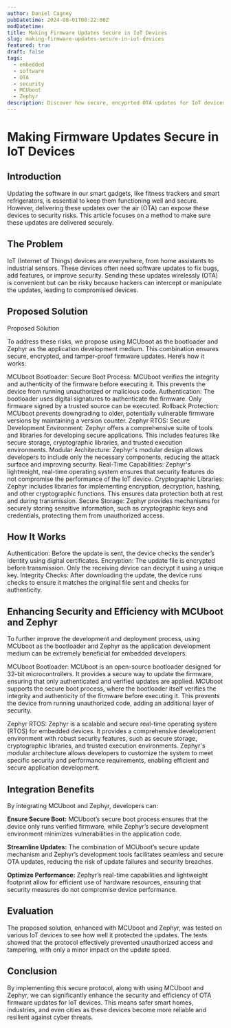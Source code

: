 ```yaml
---
author: Daniel Cagney
pubDatetime: 2024-08-01T08:22:00Z
modDatetime:
title: Making Firmware Updates Secure in IoT Devices
slug: making-firmware-updates-secure-in-iot-devices
featured: true
draft: false
tags:
  - embedded
  - software
  - OTA
  - security
  - MCUboot
  - Zephyr
description: Discover how secure, encyprted OTA updates for IoT devices can be enhanced for security and performance using MCUboot and Zephyr.
---
```


# Making Firmware Updates Secure in IoT Devices

## Introduction

Updating the software in our smart gadgets, like fitness trackers and smart refrigerators, is essential to keep them functioning well and secure. However, delivering these updates over the air (OTA) can expose these devices to security risks. This article focuses on a method to make sure these updates are delivered securely.

## The Problem

IoT (Internet of Things) devices are everywhere, from home assistants to industrial sensors. These devices often need software updates to fix bugs, add features, or improve security. Sending these updates wirelessly (OTA) is convenient but can be risky because hackers can intercept or manipulate the updates, leading to compromised devices.

## Proposed Solution

Proposed Solution

To address these risks, we propose using MCUboot as the bootloader and Zephyr as the application development medium. This combination ensures secure, encrypted, and tamper-proof firmware updates. Here’s how it works:

MCUboot Bootloader:
Secure Boot Process: MCUboot verifies the integrity and authenticity of the firmware before executing it. This prevents the device from running unauthorized or malicious code.
Authentication: The bootloader uses digital signatures to authenticate the firmware. Only firmware signed by a trusted source can be executed.
Rollback Protection: MCUboot prevents downgrading to older, potentially vulnerable firmware versions by maintaining a version counter.
Zephyr RTOS:
Secure Development Environment: Zephyr offers a comprehensive suite of tools and libraries for developing secure applications. This includes features like secure storage, cryptographic libraries, and trusted execution environments.
Modular Architecture: Zephyr's modular design allows developers to include only the necessary components, reducing the attack surface and improving security.
Real-Time Capabilities: Zephyr's lightweight, real-time operating system ensures that security features do not compromise the performance of the IoT device.
Cryptographic Libraries: Zephyr includes libraries for implementing encryption, decryption, hashing, and other cryptographic functions. This ensures data protection both at rest and during transmission.
Secure Storage: Zephyr provides mechanisms for securely storing sensitive information, such as cryptographic keys and credentials, protecting them from unauthorized access.

## How It Works

Authentication: Before the update is sent, the device checks the sender’s identity using digital certificates.
Encryption: The update file is encrypted before transmission. Only the receiving device can decrypt it using a unique key.
Integrity Checks: After downloading the update, the device runs checks to ensure it matches the original file sent and checks for authenticity.

## Enhancing Security and Efficiency with MCUboot and Zephyr

To further improve the development and deployment process, using MCUboot as the bootloader and Zephyr as the application development medium can be extremely beneficial for embedded developers.

MCUboot Bootloader: MCUboot is an open-source bootloader designed for 32-bit microcontrollers. It provides a secure way to update the firmware, ensuring that only authenticated and verified updates are applied. MCUboot supports the secure boot process, where the bootloader itself verifies the integrity and authenticity of the firmware before executing it. This prevents the device from running unauthorized code, adding an additional layer of security.

Zephyr RTOS: Zephyr is a scalable and secure real-time operating system (RTOS) for embedded devices. It provides a comprehensive development environment with robust security features, such as secure storage, cryptographic libraries, and trusted execution environments. Zephyr's modular architecture allows developers to customize the system to meet specific security and performance requirements, enabling efficient and secure application development.

## Integration Benefits

By integrating MCUboot and Zephyr, developers can:

**Ensure Secure Boot:** MCUboot’s secure boot process ensures that the device only runs verified firmware, while Zephyr’s secure development environment minimizes vulnerabilities in the application code.

**Streamline Updates:** The combination of MCUboot’s secure update mechanism and Zephyr’s development tools facilitates seamless and secure OTA updates, reducing the risk of update failures and security breaches.

**Optimize Performance:** Zephyr’s real-time capabilities and lightweight footprint allow for efficient use of hardware resources, ensuring that security measures do not compromise device performance.

## Evaluation

The proposed solution, enhanced with MCUboot and Zephyr, was tested on various IoT devices to see how well it protected the updates. The tests showed that the protocol effectively prevented unauthorized access and tampering, with only a minor impact on the update speed.

## Conclusion

By implementing this secure protocol, along with using MCUboot and Zephyr, we can significantly enhance the security and efficiency of OTA firmware updates for IoT devices. This means safer smart homes, industries, and even cities as these devices become more reliable and resilient against cyber threats.
